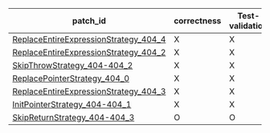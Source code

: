  | patch_id |correctness |Test-validation |NPEX-validation |
 |--- | --- | --- | --- | 
 | [ReplaceEntireExpressionStrategy_404_4](./patches/ReplaceEntireExpressionStrategy_404_4/patch.java#L410) | X | X | X | 
 | [ReplaceEntireExpressionStrategy_404_2](./patches/ReplaceEntireExpressionStrategy_404_2/patch.java#L410) | X | X | X | 
 | [SkipThrowStrategy_404-404_2](./patches/SkipThrowStrategy_404-404_2/patch.java#L410) | X | X | X | 
 | [ReplacePointerStrategy_404_0](./patches/ReplacePointerStrategy_404_0/patch.java#L410) | X | X | X | 
 | [ReplaceEntireExpressionStrategy_404_3](./patches/ReplaceEntireExpressionStrategy_404_3/patch.java#L410) | X | X | X | 
 | [InitPointerStrategy_404-404_1](./patches/InitPointerStrategy_404-404_1/patch.java#L410) | X | X | X | 
 | [SkipReturnStrategy_404-404_3](./patches/SkipReturnStrategy_404-404_3/patch.java#L410) | O | O | X | 
